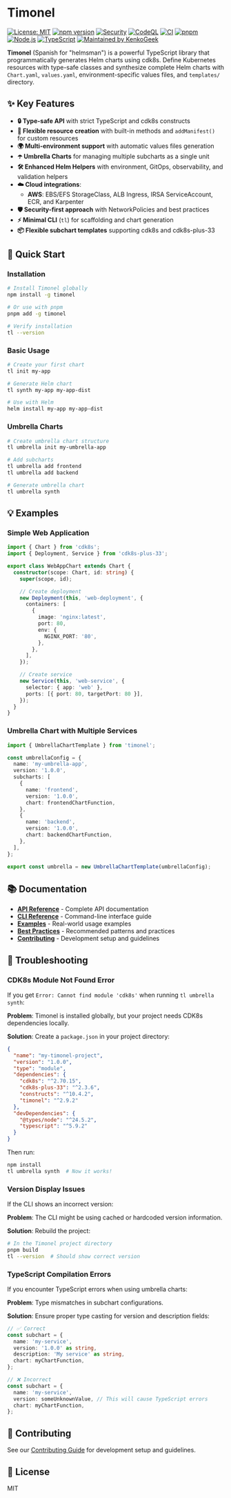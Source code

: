 # Timonel

[![License: MIT][license-badge]][license-url]
[![npm version][npm-badge]][npm-url]
[![Security][security-badge]][security-url]
[![CodeQL][codeql-badge]][codeql-url]
[![CI][ci-badge]][ci-url]
[![pnpm][pnpm-badge]][pnpm-url]
[![Node.js][node-badge]][node-url]
[![TypeScript][ts-badge]][ts-url]
[![Maintained by KenkoGeek][maintained-badge]][maintained-url]

**Timonel** (Spanish for "helmsman") is a powerful TypeScript library that programmatically generates
Helm charts using cdk8s. Define Kubernetes resources with type-safe classes and synthesize complete
Helm charts with `Chart.yaml`, `values.yaml`, environment-specific values files, and `templates/`
directory.

## ✨ Key Features

- **🔒 Type-safe API** with strict TypeScript and cdk8s constructs
- **🔧 Flexible resource creation** with built-in methods and `addManifest()` for custom resources
- **🌍 Multi-environment support** with automatic values files generation
- **☂️ Umbrella Charts** for managing multiple subcharts as a single unit
- **🛠️ Enhanced Helm Helpers** with environment, GitOps, observability, and validation helpers
- **☁️ Cloud integrations**:
  - **AWS**: EBS/EFS StorageClass, ALB Ingress, IRSA ServiceAccount, ECR, and Karpenter
- **🛡️ Security-first approach** with NetworkPolicies and best practices
- **⚡ Minimal CLI** (`tl`) for scaffolding and chart generation
- **📦 Flexible subchart templates** supporting cdk8s and cdk8s-plus-33

## 🚀 Quick Start

### Installation

```bash
# Install Timonel globally
npm install -g timonel

# Or use with pnpm
pnpm add -g timonel

# Verify installation
tl --version
```

### Basic Usage

```bash
# Create your first chart
tl init my-app

# Generate Helm chart
tl synth my-app my-app-dist

# Use with Helm
helm install my-app my-app-dist
```

### Umbrella Charts

```bash
# Create umbrella chart structure
tl umbrella init my-umbrella-app

# Add subcharts
tl umbrella add frontend
tl umbrella add backend

# Generate umbrella chart
tl umbrella synth
```

## 💡 Examples

### Simple Web Application

```typescript
import { Chart } from 'cdk8s';
import { Deployment, Service } from 'cdk8s-plus-33';

export class WebAppChart extends Chart {
  constructor(scope: Chart, id: string) {
    super(scope, id);

    // Create deployment
    new Deployment(this, 'web-deployment', {
      containers: [
        {
          image: 'nginx:latest',
          port: 80,
          env: {
            NGINX_PORT: '80',
          },
        },
      ],
    });

    // Create service
    new Service(this, 'web-service', {
      selector: { app: 'web' },
      ports: [{ port: 80, targetPort: 80 }],
    });
  }
}
```

### Umbrella Chart with Multiple Services

```typescript
import { UmbrellaChartTemplate } from 'timonel';

const umbrellaConfig = {
  name: 'my-umbrella-app',
  version: '1.0.0',
  subcharts: [
    {
      name: 'frontend',
      version: '1.0.0',
      chart: frontendChartFunction,
    },
    {
      name: 'backend',
      version: '1.0.0',
      chart: backendChartFunction,
    },
  ],
};

export const umbrella = new UmbrellaChartTemplate(umbrellaConfig);
```

## 📚 Documentation

- **[API Reference](https://github.com/KenkoGeek/timonel/wiki/API-Reference)** - Complete API
  documentation
- **[CLI Reference](https://github.com/KenkoGeek/timonel/wiki/CLI-Reference)** - Command-line
  interface guide
- **[Examples](https://github.com/KenkoGeek/timonel/wiki/Examples)** - Real-world usage examples
- **[Best Practices](https://github.com/KenkoGeek/timonel/wiki/Best-Practices)** - Recommended
  patterns and practices
- **[Contributing](https://github.com/KenkoGeek/timonel/wiki/Contributing)** - Development setup
  and guidelines

## 🔧 Troubleshooting

### CDK8s Module Not Found Error

If you get `Error: Cannot find module 'cdk8s'` when running `tl umbrella synth`:

**Problem**: Timonel is installed globally, but your project needs CDK8s dependencies locally.

**Solution**: Create a `package.json` in your project directory:

```json
{
  "name": "my-timonel-project",
  "version": "1.0.0",
  "type": "module",
  "dependencies": {
    "cdk8s": "^2.70.15",
    "cdk8s-plus-33": "^2.3.6",
    "constructs": "^10.4.2",
    "timonel": "^2.9.2"
  },
  "devDependencies": {
    "@types/node": "^24.5.2",
    "typescript": "^5.9.2"
  }
}
```

Then run:

```bash
npm install
tl umbrella synth  # Now it works!
```

### Version Display Issues

If the CLI shows an incorrect version:

**Problem**: The CLI might be using cached or hardcoded version information.

**Solution**: Rebuild the project:

```bash
# In the Timonel project directory
pnpm build
tl --version  # Should show correct version
```

### TypeScript Compilation Errors

If you encounter TypeScript errors when using umbrella charts:

**Problem**: Type mismatches in subchart configurations.

**Solution**: Ensure proper type casting for version and description fields:

```typescript
// ✅ Correct
const subchart = {
  name: 'my-service',
  version: '1.0.0' as string,
  description: 'My service' as string,
  chart: myChartFunction,
};

// ❌ Incorrect
const subchart = {
  name: 'my-service',
  version: someUnknownValue, // This will cause TypeScript errors
  chart: myChartFunction,
};
```

## 🤝 Contributing

See our [Contributing Guide](https://github.com/KenkoGeek/timonel/wiki/Contributing) for development
setup and guidelines.

## 📄 License

MIT

<!-- Badges -->

[license-badge]: https://img.shields.io/badge/License-MIT-yellow.svg
[license-url]: https://opensource.org/licenses/MIT
[npm-badge]: https://img.shields.io/npm/v/timonel.svg
[npm-url]: https://www.npmjs.com/package/timonel
[security-badge]: https://img.shields.io/badge/Security-Policy-2ea44f?logo=security&logoColor=fff
[security-url]: SECURITY.md
[pnpm-badge]: https://img.shields.io/badge/pm-pnpm-ffd95a?logo=pnpm&logoColor=fff&labelColor=24292e
[pnpm-url]: https://pnpm.io/
[node-badge]: https://img.shields.io/badge/node-%3E%3D20-339933?logo=node.js&logoColor=fff
[node-url]: https://nodejs.org/
[ts-badge]: https://img.shields.io/badge/TypeScript-5.x-3178C6?logo=typescript&logoColor=fff
[ts-url]: https://www.typescriptlang.org/
[maintained-badge]: https://img.shields.io/badge/maintained%20by-KenkoGeek-6C78AF?style=flat
[maintained-url]: https://github.com/kenkogeek/
[ci-badge]: https://github.com/KenkoGeek/timonel/actions/workflows/test.yaml/badge.svg?branch=main
[ci-url]: https://github.com/KenkoGeek/timonel/actions/workflows/test.yaml
[codeql-badge]: https://github.com/KenkoGeek/timonel/actions/workflows/codeql.yml/badge.svg
[codeql-url]: https://github.com/KenkoGeek/timonel/actions/workflows/codeql.yml

